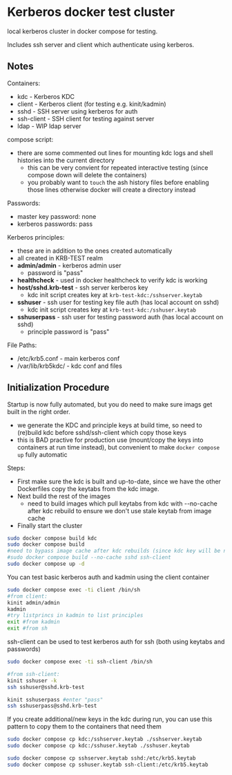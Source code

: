 # Kerberos docker test cluster

local kerberos cluster in docker compose for testing.

Includes ssh server and client which authenticate using kerberos.

## Notes

Containers:
- kdc - Kerberos KDC
- client - Kerberos client (for testing e.g. kinit/kadmin)
- sshd - SSH server using kerberos for auth
- ssh-client - SSH client for testing against server
- ldap - WIP ldap server

compose script:
- there are some commented out lines for mounting kdc logs and shell histories into the current directory
  - this can be very convient for repeated interactive testing (since compose down will delete the containers)
  - you probably want to `touch` the ash history files before enabling those lines otherwise docker will create a directory instead

Passwords:
- master key password: none
- kerberos passwords: pass

Kerberos principles:
- these are in addition to the ones created automatically
- all created in KRB-TEST realm
- **admin/admin** - kerberos admin user
  - password is "pass"
- **healthcheck** - used in docker healthcheck to verify kdc is working
- **host/sshd.krb-test** - ssh server kerberos key
  - kdc init script creates key at `krb-test-kdc:/sshserver.keytab`
- **sshuser** - ssh user for testing key file auth (has local account on sshd)
  - kdc init script creates key at `krb-test-kdc:/sshuser.keytab`
- **sshuserpass** - ssh user for testing password auth (has local account on sshd)
  - principle password is "pass"

File Paths:
- /etc/krb5.conf - main kerberos conf
- /var/lib/krb5kdc/ - kdc conf and files


## Initialization Procedure

Startup is now fully automated, but you do need to make sure imags get built in the right order.
- we generate the KDC and principle keys at build time, so need to (re)build kdc before sshd/ssh-client which copy those keys
- this is BAD practive for production use (mount/copy the keys into containers at run time instead),
but convenient to make `docker compose up` fully automatic

Steps:
- First make sure the kdc is built and up-to-date, since we have the other Dockerfiles copy the keytabs from the kdc image.
- Next build the rest of the images
  - need to build images which pull keytabs from kdc with --no-cache after kdc rebuild to ensure we don't use stale keytab from image cache
- Finally start the cluster

```bash
sudo docker compose build kdc
sudo docker compose build
#need to bypass image cache after kdc rebuilds (since kdc key will be new)
#sudo docker compose build --no-cache sshd ssh-client
sudo docker compose up -d
```

You can test basic kerberos auth and kadmin using the client container
```bash
sudo docker compose exec -ti client /bin/sh
#from client:
kinit admin/admin
kadmin
#try listprincs in kadmin to list principles
exit #from kadmin
exit #from sh
```

ssh-client can be used to test kerberos auth for ssh (both using keytabs and passwords)

```bash
sudo docker compose exec -ti ssh-client /bin/sh

#from ssh-client:
kinit sshuser -k
ssh sshuser@sshd.krb-test

kinit sshuserpass #enter "pass"
ssh sshuserpass@sshd.krb-test
```

If you create additional/new keys in the kdc during run, you can use this pattern to copy them to the containers that need them

```bash
sudo docker compose cp kdc:/sshserver.keytab ./sshserver.keytab
sudo docker compose cp kdc:/sshuser.keytab ./sshuser.keytab

sudo docker compose cp sshserver.keytab sshd:/etc/krb5.keytab
sudo docker compose cp sshuser.keytab ssh-client:/etc/krb5.keytab
```


